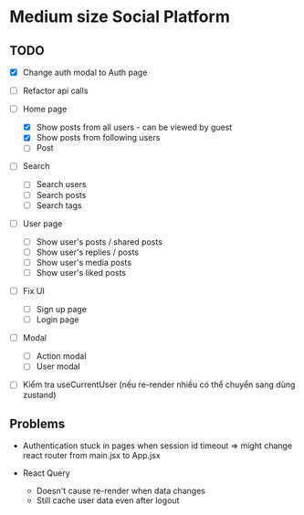 # Medium size Social Platform

## TODO

- [x] Change auth modal to Auth page
- [ ] Refactor api calls

- [ ] Home page

  - [x] Show posts from all users - can be viewed by guest
  - [x] Show posts from following users
  - [ ] Post

- [ ] Search

  - [ ] Search users
  - [ ] Search posts
  - [ ] Search tags

- [ ] User page

  - [ ] Show user's posts / shared posts
  - [ ] Show user's replies / posts
  - [ ] Show user's media posts
  - [ ] Show user's liked posts

- [ ] Fix UI

  - [ ] Sign up page
  - [ ] Login page

- [ ] Modal

  - [ ] Action modal
  - [ ] User modal

- [ ] Kiểm tra useCurrentUser (nếu re-render nhiều có thể chuyển sang dùng zustand)

## Problems

- Authentication stuck in pages when session id timeout
  => might change react router from main.jsx to App.jsx

- React Query
  - Doesn't cause re-render when data changes
  - Still cache user data even after logout
